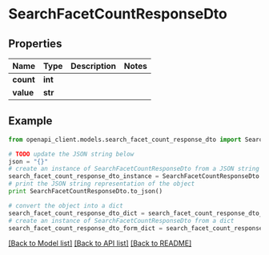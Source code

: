 # SearchFacetCountResponseDto


## Properties
Name | Type | Description | Notes
------------ | ------------- | ------------- | -------------
**count** | **int** |  | 
**value** | **str** |  | 

## Example

```python
from openapi_client.models.search_facet_count_response_dto import SearchFacetCountResponseDto

# TODO update the JSON string below
json = "{}"
# create an instance of SearchFacetCountResponseDto from a JSON string
search_facet_count_response_dto_instance = SearchFacetCountResponseDto.from_json(json)
# print the JSON string representation of the object
print SearchFacetCountResponseDto.to_json()

# convert the object into a dict
search_facet_count_response_dto_dict = search_facet_count_response_dto_instance.to_dict()
# create an instance of SearchFacetCountResponseDto from a dict
search_facet_count_response_dto_form_dict = search_facet_count_response_dto.from_dict(search_facet_count_response_dto_dict)
```
[[Back to Model list]](../README.md#documentation-for-models) [[Back to API list]](../README.md#documentation-for-api-endpoints) [[Back to README]](../README.md)



